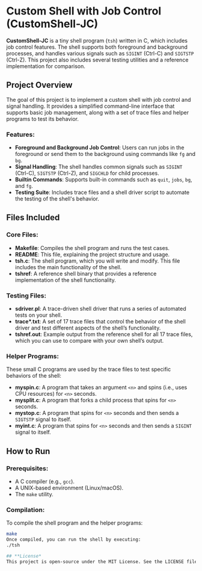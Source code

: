 # **Custom Shell with Job Control (CustomShell-JC)**

**CustomShell-JC** is a tiny shell program (`tsh`) written in C, which includes job control features. The shell supports both foreground and background processes, and handles various signals such as `SIGINT` (Ctrl-C) and `SIGTSTP` (Ctrl-Z). This project also includes several testing utilities and a reference implementation for comparison.

## **Project Overview**

The goal of this project is to implement a custom shell with job control and signal handling. It provides a simplified command-line interface that supports basic job management, along with a set of trace files and helper programs to test its behavior.

### **Features:**
- **Foreground and Background Job Control**: Users can run jobs in the foreground or send them to the background using commands like `fg` and `bg`.
- **Signal Handling**: The shell handles common signals such as `SIGINT` (Ctrl-C), `SIGTSTP` (Ctrl-Z), and `SIGCHLD` for child processes.
- **Builtin Commands**: Supports built-in commands such as `quit`, `jobs`, `bg`, and `fg`.
- **Testing Suite**: Includes trace files and a shell driver script to automate the testing of the shell's behavior.

## **Files Included**

### Core Files:
- **Makefile**: Compiles the shell program and runs the test cases.
- **README**: This file, explaining the project structure and usage.
- **tsh.c**: The shell program, which you will write and modify. This file includes the main functionality of the shell.
- **tshref**: A reference shell binary that provides a reference implementation of the shell functionality.

### Testing Files:
- **sdriver.pl**: A trace-driven shell driver that runs a series of automated tests on your shell.
- **trace\*.txt**: A set of 17 trace files that control the behavior of the shell driver and test different aspects of the shell’s functionality.
- **tshref.out**: Example output from the reference shell for all 17 trace files, which you can use to compare with your own shell’s output.

### Helper Programs:
These small C programs are used by the trace files to test specific behaviors of the shell:
- **myspin.c**: A program that takes an argument `<n>` and spins (i.e., uses CPU resources) for `<n>` seconds.
- **mysplit.c**: A program that forks a child process that spins for `<n>` seconds.
- **mystop.c**: A program that spins for `<n>` seconds and then sends a `SIGTSTP` signal to itself.
- **myint.c**: A program that spins for `<n>` seconds and then sends a `SIGINT` signal to itself.

## **How to Run**

### Prerequisites:
- A C compiler (e.g., `gcc`).
- A UNIX-based environment (Linux/macOS).
- The `make` utility.

### Compilation:
To compile the shell program and the helper programs:
```bash
make
Once compiled, you can run the shell by executing:
./tsh

## **License*
This project is open-source under the MIT License. See the LICENSE file for more information.

